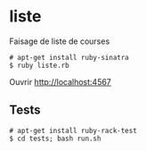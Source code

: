 # liste
Faisage de liste de courses

```
# apt-get install ruby-sinatra
$ ruby liste.rb
```

Ouvrir [http://localhost:4567](http://localhost:4567)

## Tests

```
# apt-get install ruby-rack-test
$ cd tests; bash run.sh
```
